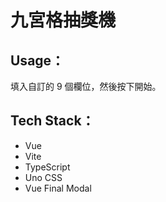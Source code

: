 # 九宮格抽獎機

## Usage：

填入自訂的 9 個欄位，然後按下開始。

## Tech Stack：

- Vue
- Vite
- TypeScript
- Uno CSS
- Vue Final Modal
